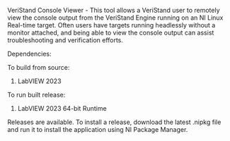 VeriStand Console Viewer - This tool allows a VeriStand user to remotely view the console output from the VeriStand Engine running on an NI Linux Real-time target. Often users have targets running headlessly without a monitor attached, and being able to view the console output can assist troubleshooting and verification efforts.

Dependencies:

To build from source:
1. LabVIEW 2023

To run built release:
1. LabVIEW 2023 64-bit Runtime

Releases are available. To install a release, download the latest .nipkg file and run it to install the application using NI Package Manager.
